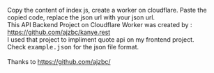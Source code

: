 Copy the content of index js, create a worker on cloudflare. Paste the copied code, replace the json url with your json url.<br>This API Backend Project on Cloudflare Worker was created by :<br> https://github.com/ajzbc/kanye.rest <br>I used that project to impliment quote api on my frontend project.<br>Check <tt>example.json</tt> for the json file format.<br> <br>Thanks to https://github.com/ajzbc/
